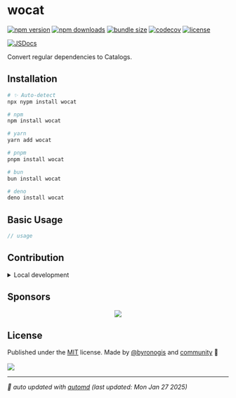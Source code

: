 # wocat

<!-- automd:badges license codecov bundlephobia packagephobia -->

[![npm version](https://img.shields.io/npm/v/wocat)](https://npmjs.com/package/wocat)
[![npm downloads](https://img.shields.io/npm/dm/wocat)](https://npm.chart.dev/wocat)
[![bundle size](https://img.shields.io/bundlephobia/minzip/wocat)](https://bundlephobia.com/package/wocat)
[![codecov](https://img.shields.io/codecov/c/gh/byronogis/wocat)](https://codecov.io/gh/byronogis/wocat)
[![license](https://img.shields.io/github/license/byronogis/wocat)](https://github.com/byronogis/wocat/blob/main/LICENSE)

<!-- /automd -->

[![JSDocs][jsdocs-src]][jsdocs-href]

Convert regular dependencies to Catalogs.

## Installation

<!-- automd:pm-install -->

```sh
# ✨ Auto-detect
npx nypm install wocat

# npm
npm install wocat

# yarn
yarn add wocat

# pnpm
pnpm install wocat

# bun
bun install wocat

# deno
deno install wocat
```

<!-- /automd -->

## Basic Usage

```ts
// usage
```

<!-- automd:fetch url="gh:byronogis/.github/main/snippets/readme-contrib-node-pnpm.md" -->

## Contribution

<details>
  <summary>Local development</summary>

- Clone this repository
- Install the latest LTS version of [Node.js](https://nodejs.org/en/)
- Enable [Corepack](https://github.com/nodejs/corepack) using `corepack enable`
- Install dependencies using `pnpm install`
- Run tests using `pnpm dev` or `pnpm test`

</details>

<!-- /automd -->

## Sponsors

<p align="center">
  <a href="https://cdn.jsdelivr.net/gh/byronogis/static/sponsors.svg">
    <img src='https://cdn.jsdelivr.net/gh/byronogis/static/sponsors.svg'/>
  </a>
</p>

## License

<!-- automd:contributors author="byronogis" license="MIT" -->

Published under the [MIT](https://github.com/byronogis/wocat/blob/main/LICENSE) license.
Made by [@byronogis](https://github.com/byronogis) and [community](https://github.com/byronogis/wocat/graphs/contributors) 💛
<br><br>
<a href="https://github.com/byronogis/wocat/graphs/contributors">
<img src="https://contrib.rocks/image?repo=byronogis/wocat" />
</a>

<!-- /automd -->

<!-- automd:with-automd lastUpdate -->

---

_🤖 auto updated with [automd](https://automd.unjs.io) (last updated: Mon Jan 27 2025)_

<!-- /automd -->

<!-- Badges -->

[jsdocs-src]: https://img.shields.io/badge/jsdocs-reference-1fa669
[jsdocs-href]: https://www.jsdocs.io/package/pausable-timers
